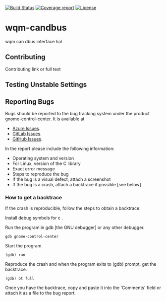 [![Build Status](https://gitlab.gnome.org/GNOME/gnome-control-center/badges/master/build.svg)](https://gitlab.gnome.org/lar/gnome-control-center/pipelines)
[![Coverage report](https://gitlab.gnome.org/GNOME/gnome-control-center/badges/master/coverage.svg)](https://gnome.pages.gitlab.gnome.org/gnome-control-center/)
[![License](https://img.shields.io/badge/License-GPL%20v2-blue.svg)](https://gitlab.gnome.org/GNOME/gnome-control-center/blob/master/COPYING)

# wqm-candbus

wqm can dbus interface hal

## Contributing

Contributing link or full text

## Testing Unstable Settings

## Reporting Bugs

Bugs should be reported to the bug tracking system under the product
gnome-control-center. It is available at

- [Azure Issues](https://gitlab.gnome.org/GNOME/gnome-control-center/issues).
- [GitLab Issues]().
- [GitHub Issues]().

In the report please include the following information:

 * Operating system and version
 * For Linux, version of the C library
 * Exact error message
 * Steps to reproduce the bug
 * If the bug is a visual defect, attach a screenshot
 * If the bug is a crash, attach a backtrace if possible [see below]

### How to get a backtrace

If the crash is reproducible, follow the steps to obtain a 
backtrace:

Install debug symbols for c .

Run the program in gdb [the GNU debugger] or any other debugger.

    gdb gnome-control-center

Start the program.

    (gdb) run

Reproduce the crash and when the program exits to (gdb) prompt, get the backtrace.

    (gdb) bt full

Once you have the backtrace, copy and paste it into the 'Comments' field or attach it as
a file to the bug report.
